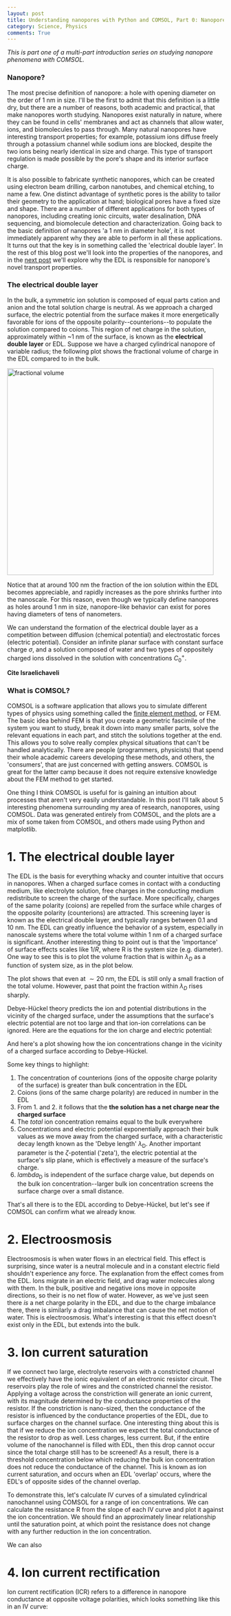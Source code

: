 ```yaml
---
layout: post
title: Understanding nanopores with Python and COMSOL, Part 0: Nanopores and the Electrical double layer
category: Science, Physics
comments: True
---
```


_This is part one of a multi-part introduction series on studying nanopore phenomena with COMSOL._

### Nanopore?
The most precise definition of nanopore: a hole with opening diameter on the order of 1 nm in size. I'll be the first to admit that this definition is a little dry, but there are a number of reasons, both academic and practical, that make nanopores worth studying. Nanopores exist naturally in nature, where they can be found in cells' membranes and act as channels that allow water, ions, and biomolecules to pass through. Many natural nanopores have interesting transport properties; for example, potassium ions diffuse freely through a potassium channel while sodium ions are blocked, despite the two ions being nearly identical in size and charge. This type of transport regulation is made possible by the pore's shape and its interior surface charge.

It is also possible to fabricate synthetic nanopores, which can be created using electron beam drilling, carbon nanotubes, and chemical etching, to name a few. One distinct advantage of synthetic pores is the ability to tailor their geometry to the application at hand; biological pores have a fixed size and shape. There are a number of different applications for both types of nanopores, including creating ionic circuits, water desalination, DNA sequencing, and biomolecule detection and characterization. Going back to the basic definition of nanopores 'a 1 nm in diameter hole', it is not immediately apparent why they are able to perform in all these applications. It turns out that the key is in something called the 'electrical double layer'. In the rest of this blog post we'll look into the properties of the nanopores, and in the [next post](https://tphinkle.github.io/blog/2016-11-1-nanopores_pt1) we'll explore why the EDL is responsible for nanopore's novel transport properties.

### The electrical double layer
In the bulk, a symmetric ion solution is composed of equal parts cation and anion and the total solution charge is neutral. As we approach a charged surface, the electric potential from the surface makes it more energetically favorable for ions of the opposite polarity--counterions--to populate the solution compared to coions. This region of net charge in the solution, approximately within ~1 nm of the surface, is known as the __electrical double layer__ or EDL. Suppose we have a charged cylindrical nanopore of variable radius; the following plot shows the fractional volume of charge in the EDL compared to in the bulk.

<img src="http://tphinkle.github.io/files/2016-11-6-nanopores_pt0/fractional_volume.png" alt="fractional volume" style="width: 480px;" align="middle"/>

Notice that at around 100 nm the fraction of the ion solution within the EDL becomes appreciable, and rapidly increases as the pore shrinks further into the nanoscale. For this reason, even though we typically define nanopores as holes around 1 nm in size, nanopore-like behavior can exist for pores having diameters of tens of nanometers.

We can understand the formation of the electrical double layer as a competition between diffusion (chemical potential) and electrostatic forces (electric potential). Consider an infinite planar surface with constant surface charge $\sigma$, and a solution composed of water and two types of oppositely charged ions dissolved in the solution with concentrations $C^{+}_{0}$.

**Cite Israelichaveli**













### What is COMSOL?
COMSOL is a software application that allows you to simulate different types of physics using something called the [finite element method](https://en.wikipedia.org/wiki/Finite_element_method), or FEM. The basic idea behind FEM is that you create a geometric fascimile of the system you want to study, break it down into many smaller parts, solve the relevant equations in each part, and stitch the solutions together at the end. This allows you to solve really complex physical situations that can't be handled analytically. There are people (programmers, physicists) that spend their whole academic careers developing these methods, and others, the 'consumers', that are just concerned with getting answers. COMSOL is great for the latter camp because it does not require extensive knowledge about the FEM method to get started.

One thing I think COMSOL is useful for is gaining an intuition about processes that aren't very easily understandable. In this post I'll talk about 5 interesting phenomena surrounding my area of research, nanopores, using COMSOL. Data was generated entirely from COMSOL, and the plots are a mix of some taken from COMSOL, and others made using Python and matplotlib.

# 1. The electrical double layer
The EDL is the basis for everything whacky and counter intuitive that occurs in nanopores. When a charged surface comes in contact with a conducting medium, like electrolyte solution, free charges in the conducting medium redistribute to screen the charge of the surface. More specifically, charges of the same polarity (coions) are repelled from the surface while charges of the opposite polarity (counterions) are attracted. This screening layer is known as the electrical double layer, and typically ranges between 0.1 and 10 nm. The EDL can greatly influence the behavior of a system, especially in nanoscale systems where the total volume within 1 nm of a charged surface is significant. Another interesting thing to point out is that the 'importance' of surface effects scales like $1/R$, where R is the system size (e.g. diameter). One way to see this is to plot the volume fraction that is within $\lambda_{D}$ as a function of system size, as in the plot below. 

The plot shows that even at $\sim 20$ nm, the EDL is still only a small fraction of the total volume. However, past that point the fraction within $\lambda_{D}$ rises sharply.

Debye-Hückel theory predicts the ion and potential distributions in the vicinity of the charged surface, under the assumptions that the surface's electric potential are not too large and that ion-ion correlations can be ignored. Here are the equations for the ion charge and electric potential:


And here's a plot showing how the ion concentrations change in the vicinity of a charged surface according to Debye-Hückel.



Some key things to highlight:
1. The concentration of counterions (ions of the opposite charge polarity of the surface) is greater than bulk concentration in the EDL
2. Coions (ions of the same charge polarity) are reduced in number in the EDL
3. From 1. and 2. it follows that the **the solution has a net charge near the charged surface**
3. The *total* ion concentration remains equal to the bulk everywhere
3. Concentrations and electric potential exponentially approach their bulk values as we move away from the charged surface, with a characteristic decay length known as the 'Debye length' $\lambda_{\text{D}}$. Another important parameter is the $\zeta$-potential ('zeta'), the electric potential at the surface's slip plane, which is effectively a measure of the surface's charge.
4. $lambda_{\text{D}}$ is independent of the surface charge value, but depends on the bulk ion concentration--larger bulk ion concentration screens the surface charge over a small distance.

That's all there is to the EDL according to Debye-Hückel, but let's see if COMSOL can confirm what we already know.

# 2. Electroosmosis
Electroosmosis is when water flows in an electrical field. This effect is surprising, since water is a neutral molecule and in a constant electric field shouldn't experience any force. The explanation from the effect comes from the EDL. Ions migrate in an electric field, and drag water molecules along with them. In the bulk, positive and negative ions move in opposite directions, so their is no net flow of water. However, as we've just seen there *is* a net charge polarity in the EDL, and due to the charge imbalance there, there is similarly a drag imbalance that can cause the net motion of water. This is electroosmosis. What's interesting is that this effect doesn't exist only in the EDL, but extends into the bulk.

# 3. Ion current saturation
If we connect two large, electrolyte reservoirs with a constricted channel we effectively have the ionic equivalent of an electronic resistor circuit. The reservoirs play the role of wires and the constricted channel the resistor. Applying a voltage across the constriction will generate an ionic current, with its magnitude determined by the conductance properties of the resistor. If the constriction is nano-sized, then the conductance of the resistor is influenced by the conductance properties of the EDL, due to surface charges on the channel surface. One interesting thing about this is that if we reduce the ion concentration we expect the total conductance of the resistor to drop as well. Less charges, less current. But, if the entire volume of the nanochannel is filled with EDL, then this drop cannot occur since the total charge still has to be screened! As a result, there is a threshold concentration below which reducing the bulk ion concentration does not reduce the conductance of the channel. This is known as ion current saturation, and occurs when an EDL 'overlap' occurs, where the EDL's of opposite sides of the channel overlap.

To demonstrate this, let's calculate IV curves of a simulated cylindrical nanochannel using COMSOL for a range of ion concentrations. We can calculate the resistance R from the slope of each IV curve and plot it against the ion concentration. We should find an approximately linear relationship until the saturation point, at which point the resistance does not change with any further reduction in the ion concentration.

We can also 

# 4. Ion current rectification

Ion current rectification (ICR) refers to a difference in nanopore conductance at opposite voltage polarities, which looks something like this in an IV curve:




